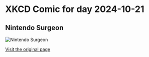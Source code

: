 
# XKCD Comic for day 2024-10-21

## Nintendo Surgeon

![Nintendo Surgeon](https://imgs.xkcd.com/comics/nintendo_surgeon.png "Scary thought #138: Raptors coming down the waterslide behind me.")

[Visit the original page](https://xkcd.com/218/)
